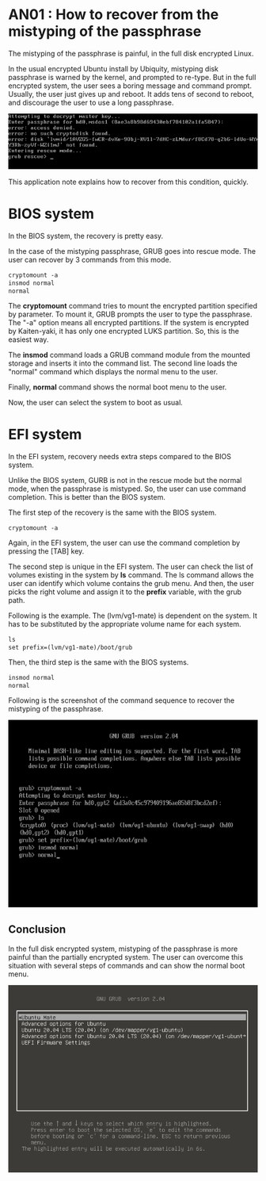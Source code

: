 # AN01 : How to recover from the mistyping of the passphrase
The mistyping of the passphrase is painful, in the full disk encrypted Linux. 

In the usual encrypted Ubuntu install by Ubiquity, mistyping disk passphrase is warned by the kernel, and prompted to re-type. But in the full encrypted system, the user sees a boring message and command prompt. Usually, the user just gives up and reboot. It adds tens of second to reboot, and discourage the user to use a long passphrase. 

![bios](../image/an01_bios.png)

This application note explains how to recover from this condition, quickly.  

# BIOS system
In the BIOS system, the recovery is pretty easy. 

In the case of the mistyping passphrase, GRUB goes into rescue mode. The user can recover by 3 commands from this mode. 

```
cryptomount -a
insmod normal
normal
```

The **cryptomount** command tries to mount the encrypted partition specified by parameter. To mount it, GRUB prompts the user to type the passphrase. The "-a" option means all encrypted partitions. If the system is encrypted by Kaiten-yaki, it has only one encrypted LUKS partition. So, this is the easiest way. 

The **insmod** command loads a GRUB command module from the mounted storage and inserts it into the command list. The second line loads the "normal" command which displays the normal menu to the user. 

Finally, **normal** command shows the normal boot menu to the user. 

Now, the user can select the system to boot as usual.

# EFI system
In the EFI system, recovery needs extra steps compared to the BIOS system. 

Unlike the BIOS system, GURB is not in the rescue mode but the normal mode, when the passphrase is mistyped. So, the user can use command completion. This is better than the BIOS system. 

The first step of the recovery is the same with the BIOS system. 
```
cryptomount -a
```
Again, in the EFI system, the user can use the command completion by pressing the [TAB] key. 

The second step is unique in the EFI system. The user can check the list of volumes existing in the system by **ls** command. The ls command allows the user can identify which volume contains the grub menu. And then, the user picks the right volume and assign it to the **prefix** variable, with the grub path. 

Following is the example. The (lvm/vg1-mate) is dependent on the system. It has to be substituted by the appropriate volume name for each system. 

```
ls
set prefix=(lvm/vg1-mate)/boot/grub
```

Then, the third step is the same with the BIOS systems. 

```
insmod normal
normal
```
Following is the screenshot of the command sequence to recover the mistyping of the passphrase. 

![bios](../image/an01_efi.png)

## Conclusion
In the full disk encrypted system, mistyping of the passphrase is more painful than the partially encrypted system. The user can overcome this situation with several steps of commands and can show the normal boot menu. 

![bios](../image/an01_normal.png)
